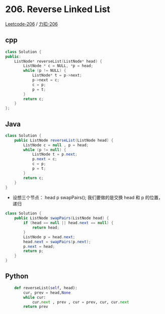 # 206. Reverse Linked List

[Leetcode-206](https://leetcode.com/problems/reverse-linked-list/) / [力扣-206](https://leetcode-cn.com/problems/reverse-linked-list/)

## cpp
```cpp
class Solution {
public:
    ListNode* reverseList(ListNode* head) {
        ListNode * c = NULL, *p = head;
        while (p != NULL) {
            ListNode* t = p->next;
            p->next = c;
            c = p;
            p = t;
        }
        return c;
    }
};
```

## Java

```java
class Solution {
    public ListNode reverseList(ListNode head) {
        ListNode c = null , p = head;
        while (p != null) {
            ListNode t = p.next;
            p.next = c;
            c = p;
            p = t;
        }
        return c;
    }
}
```
- 设想三个节点： head p swapPairs(); 我们要做的是交换 head 和 p 的位置，递归

```java
class Solution {
    public ListNode swapPairs(ListNode head) {
        if (head == null || head.next == null) {
            return head;
        }
        ListNode p = head.next;
        head.next = swapPairs(p.next);
        p.next = head;
        return p;
    }
}
```
## Python 

```python
    def reverseList(self, head):
        cur, prev = head,None
        while cur:
            cur.next , prev , cur = prev, cur, cur.next
        return prev
```

